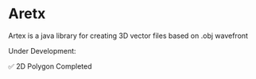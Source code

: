 # Aretx
Artex is a java library for creating 3D vector files based on .obj wavefront

Under Development:

✅ 2D Polygon Completed
